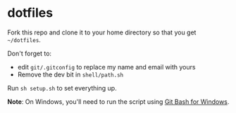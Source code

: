 # dotfiles

Fork this repo and clone it to your home directory so that you get `~/dotfiles`.

Don't forget to:
- edit `git/.gitconfig` to replace my name and email with yours
- Remove the dev bit in `shell/path.sh`

Run `sh setup.sh` to set everything up.

**Note**: On Windows, you'll need to run the script using [Git Bash for Windows](https://git-for-windows.github.io).
